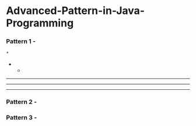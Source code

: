 # Advanced-Pattern-in-Java-Programming

### Pattern 1 -


    *
   * *   
  * * *
 * * * *
   * * * * *

### Pattern 2 -



### Pattern 3 -

